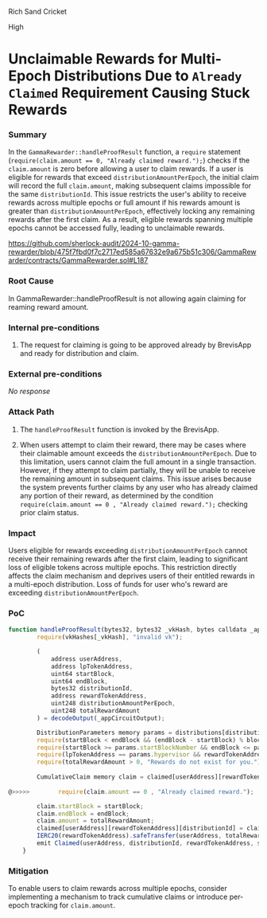 Rich Sand Cricket

High

# Unclaimable Rewards for Multi-Epoch Distributions Due to `Already Claimed` Requirement Causing Stuck Rewards

### Summary

In the `GammaRewarder::handleProofResult` function, a `require` statement (`require(claim.amount == 0, "Already claimed reward.");`) checks if the `claim.amount` is zero before allowing a user to claim rewards. If a user is eligible for rewards that exceed `distributionAmountPerEpoch`, the initial claim will record the full `claim.amount`, making subsequent claims impossible for the same `distributionId`. This issue restricts the user's ability to receive rewards across multiple epochs or full amount if his rewards amount is greater than `distributionAmountPerEpoch`, effectively locking any remaining rewards after the first claim. As a result, eligible rewards spanning multiple epochs cannot be accessed fully, leading to unclaimable rewards.

https://github.com/sherlock-audit/2024-10-gamma-rewarder/blob/475f7fbd0f7c2717ed585a67632e9a675b51c306/GammaRewarder/contracts/GammaRewarder.sol#L187



### Root Cause

In GammaRewarder::handleProofResult is not allowing again claiming for reaming reward amount. 

### Internal pre-conditions

1. The request for claiming is going to be approved already by BrevisApp  and ready for distribution and claim.

### External pre-conditions

_No response_

### Attack Path

1. The `handleProofResult` function is invoked by the BrevisApp.

2. When users attempt to claim their reward, there may be cases where their claimable amount exceeds the `distributionAmountPerEpoch`. Due to this limitation, users cannot claim the full amount in a single transaction. However, if they attempt to claim partially, they will be unable to receive the remaining amount in subsequent claims. This issue arises because the system prevents further claims by any user who has already claimed any portion of their reward, as determined by the condition `require(claim.amount == 0 , "Already claimed reward.");` checking prior claim status.

### Impact

 Users eligible for rewards exceeding `distributionAmountPerEpoch` cannot receive their remaining rewards after the first claim, leading to significant loss of eligible tokens across multiple epochs. This restriction directly affects the claim mechanism and deprives users of their entitled rewards in a multi-epoch distribution. Loss of funds for user who's reward are exceeding `distributionAmountPerEpoch`.

### PoC

```javascript
function handleProofResult(bytes32, bytes32 _vkHash, bytes calldata _appCircuitOutput) internal override {
        require(vkHashes[_vkHash], "invalid vk");

        (
            address userAddress,
            address lpTokenAddress,
            uint64 startBlock,
            uint64 endBlock,
            bytes32 distributionId,
            address rewardTokenAddress,
            uint248 distributionAmountPerEpoch,
            uint248 totalRewardAmount
        ) = decodeOutput(_appCircuitOutput);

        DistributionParameters memory params = distributions[distributionId];
        require(startBlock < endBlock && (endBlock - startBlock) % blocksPerEpoch == 0, "Claim period must be valid");
        require(startBlock >= params.startBlockNumber && endBlock <= params.endBlockNumber, "Claim range has to include distribution range.");
        require(lpTokenAddress == params.hypervisor && rewardTokenAddress == params.rewardToken && distributionAmountPerEpoch == params.distributionAmountPerEpoch, "Distribution params must match");
        require(totalRewardAmount > 0, "Rewards do not exist for you.");
        
        CumulativeClaim memory claim = claimed[userAddress][rewardTokenAddress][distributionId];
       
@>>>>>        require(claim.amount == 0 , "Already claimed reward.");

        claim.startBlock = startBlock;
        claim.endBlock = endBlock;
        claim.amount = totalRewardAmount;
        claimed[userAddress][rewardTokenAddress][distributionId] = claim;
        IERC20(rewardTokenAddress).safeTransfer(userAddress, totalRewardAmount);
        emit Claimed(userAddress, distributionId, rewardTokenAddress, startBlock, endBlock, totalRewardAmount);
    }
```

### Mitigation

To enable users to claim rewards across multiple epochs, consider implementing a mechanism to track cumulative claims or introduce per-epoch tracking for `claim.amount`.
